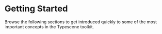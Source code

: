 # Getting Started
<!-- id: start -->
<!-- sort: 02 -->
<!-- autoOpen: true -->

Browse the following sections to get introduced quickly to some of the most important concepts in the Typescene toolkit.
